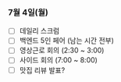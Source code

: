 ### 7월 4일(월)
- [ ] 데일리 스크럼
- [ ] 백엔드 5인 페어 (남는 시간 전부)
- [ ] 영상근로 회의 (2:30 ~ 3:00)
- [ ] 사이드 회의 (7:00 ~ 8:00)
- [ ] 맛집 리뷰 발표?
